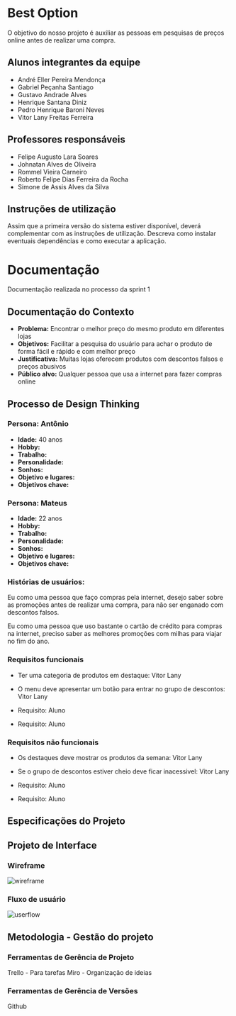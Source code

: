 <!--- [![Open in Visual Studio Code](https://classroom.github.com/assets/open-in-vscode-c66648af7eb3fe8bc4f294546bfd86ef473780cde1dea487d3c4ff354943c9ae.svg)](https://classroom.github.com/online_ide?assignment_repo_id=7564031&assignment_repo_type=AssignmentRepo) -->
# Best Option
O objetivo do nosso projeto é auxiliar as pessoas em pesquisas de preços online antes de realizar uma compra.

## Alunos integrantes da equipe

* André Eller Pereira Mendonça
* Gabriel Peçanha Santiago
* Gustavo Andrade Alves
* Henrique Santana Diniz
* Pedro Henrique Baroni Neves
* Vitor Lany Freitas Ferreira

## Professores responsáveis


* Felipe Augusto Lara Soares
* Johnatan Alves de Oliveira
* Rommel Vieira Carneiro
* Roberto Felipe Dias Ferreira da Rocha
* Simone de Assis Alves da Silva

## Instruções de utilização

Assim que a primeira versão do sistema estiver disponível, deverá complementar com as instruções de utilização. Descreva como instalar eventuais dependências e como executar a aplicação.

# Documentação
Documentação realizada no processo da sprint 1

## Documentação do Contexto
<!-- Deve arbordar: Problema, Objetivos, Justificativa, Público alvo -->
- **Problema:** Encontrar o melhor preço do mesmo produto em diferentes lojas
- **Objetivos:** Facilitar a pesquisa do usuário para achar o produto de forma fácil e rápido e com melhor preço
- **Justificativa:** Muitas lojas oferecem produtos com descontos falsos e preços abusivos
- **Público alvo:** Qualquer pessoa que usa a internet para fazer compras online

## Processo de  Design Thinking
### Persona: Antônio
- **Idade:** 40 anos
- **Hobby:** 
- **Trabalho:** 
- **Personalidade:**
- **Sonhos:** 
- **Objetivo e lugares:** 
- **Objetivos chave:**

### Persona: Mateus
- **Idade:** 22 anos
- **Hobby:** 
- **Trabalho:** 
- **Personalidade:** 
- **Sonhos:** 
- **Objetivo e lugares:** 
- **Objetivos chave:** 

### Histórias de usuários:
Eu como uma pessoa que faço compras pela internet, desejo saber sobre as promoções antes de realizar uma compra, para não ser enganado com descontos falsos.

Eu como uma pessoa que uso bastante o cartão de crédito para compras na internet, preciso saber as melhores promoções com milhas para viajar no fim do ano.

### Requisitos funcionais
<!-- 2 por aluno -->
* Ter uma categoria de produtos em destaque: Vitor Lany
* O menu deve apresentar um botão para entrar no grupo de descontos: Vitor Lany

* Requisito: Aluno
* Requisito: Aluno

### Requisitos não funcionais
<!-- 2 por aluno -->
* Os destaques deve mostrar os produtos da semana: Vitor Lany
* Se o grupo de descontos estiver cheio deve ficar inacessivel: Vitor Lany

* Requisito: Aluno
* Requisito: Aluno

## Especificações do Projeto
<!-- Relação das histórias de usuários, requisitos funcionais, requisitos não funcionais e restrições do projeto. -->

## Projeto de Interface
### Wireframe
![wireframe](https://media.discordapp.net/attachments/961281775273902132/966054615944675408/unknown.png?width=572&height=467)

### Fluxo de usuário
![userflow](https://media.discordapp.net/attachments/961281775273902132/967047071477678110/unknown.png)

## Metodologia - Gestão do projeto

### Ferramentas de Gerência de Projeto
Trello - Para tarefas
Miro - Organização de ideias

### Ferramentas de Gerência de Versões
Github
